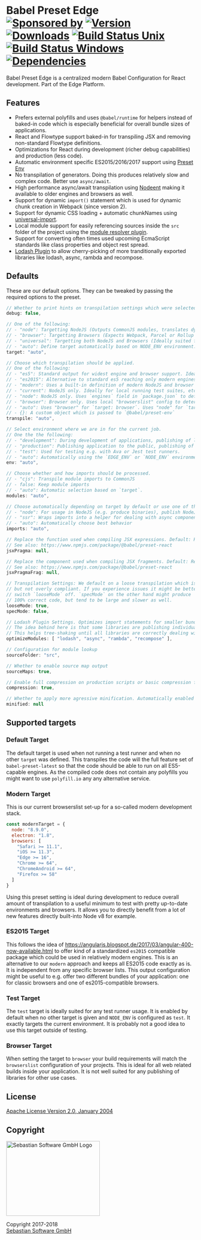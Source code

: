 # Babel Preset Edge<br/>[![Sponsored by][sponsor-img]][sponsor] [![Version][npm-version-img]][npm] [![Downloads][npm-downloads-img]][npm] [![Build Status Unix][travis-img]][travis] [![Build Status Windows][appveyor-img]][appveyor] [![Dependencies][deps-img]][deps]

[sponsor-img]: https://img.shields.io/badge/Sponsored%20by-Sebastian%20Software-692446.svg
[sponsor]: https://www.sebastian-software.de
[deps]: https://david-dm.org/sebastian-software/babel-preset-edge
[deps-img]: https://david-dm.org/sebastian-software/babel-preset-edge.svg
[npm]: https://www.npmjs.com/package/babel-preset-edge
[npm-downloads-img]: https://img.shields.io/npm/dm/babel-preset-edge.svg
[npm-version-img]: https://img.shields.io/npm/v/babel-preset-edge.svg
[travis-img]: https://img.shields.io/travis/sebastian-software/babel-preset-edge/master.svg?branch=master&label=unix%20build
[appveyor-img]: https://img.shields.io/appveyor/ci/swernerx/babel-preset-edge/master.svg?label=windows%20build
[travis]: https://travis-ci.org/sebastian-software/babel-preset-edge
[appveyor]: https://ci.appveyor.com/project/swernerx/babel-preset-edge/branch/master

Babel Preset Edge is a centralized modern Babel Configuration for React development. Part of the Edge Platform.



## Features

- Prefers external polyfills and uses `@babel/runtime` for helpers instead of baked-in code which is especially beneficial for overall bundle sizes of applications.
- React and Flowtype support baked-in for transpiling JSX and removing non-standard Flowtype definitions.
- Optimizations for React during development (richer debug capabilities) and production (less code).
- Automatic environment specific ES2015/2016/2017 support using [Preset Env](https://github.com/babel/babel-preset-env)
- No transpilation of generators. Doing this produces relatively slow and complex code. Better use `async/await`.
- High performance async/await transpilation using [Nodeent](https://github.com/MatAtBread/nodent#performance) making it available to older engines and browsers as well.
- Support for dynamic `import()` statement which is used for dynamic chunk creation in Webpack (since version 2).
- Support for dynamic CSS loading + automatic chunkNames using [universal-import](https://github.com/faceyspacey/babel-plugin-universal-import).
- Local module support for easily referencing sources inside the `src` folder of the project using the [module resolver plugin](https://github.com/tleunen/babel-plugin-module-resolver).
- Support for converting often times used upcoming EcmaScript standards like class properties and object rest spread.
- [Lodash Plugin](https://github.com/lodash/babel-plugin-lodash) to allow cherry-picking of more tranditionally exported libraries like lodash, async, rambda and recompose.

## Defaults

These are our default options. They can be tweaked by passing the required options to the preset.

```js
// Whether to print hints on transpilation settings which were selected.
debug: false,

// One of the following:
// - "node": Targetting NodeJS (Outputs CommonJS modules, translates dynamic imports into require statements, ...)
// - "browser": Targetting Browsers (Expects Webpack, Parcel or Rollup post-processing, keeps dynamic import, ...)
// - "universal": Targetting both NodeJS and Browsers (Ideally suited for libraries published for both NodeJS and browsers via NPM)
// - "auto": Define target automatically based on NODE_ENV environment.
target: "auto",

// Choose which transpilation should be applied.
// One of the following:
// - "es5": Standard output for widest engine and browser support. Ideally suited for publishing to NPM.
// - "es2015": Alternative to standard es5 reaching only modern engines and browsers which support at least all features of es2015. Might be a good alternative for publishing modern libraries to NPM or when using transpilation on all content - even `node_modules` in application code.
// - "modern": Uses a built-in definition of modern NodeJS and browser versions. This is interesting for local development of application as it accelerates features like hot-loading quite a bit.
// - "current": NodeJS only. Ideally for local running test suites, etc. Using the least amount of transpile for making code runnable locally.
// - "node": NodeJS only. Uses `engines` field in `package.json` to define the NodeJS version to target.
// - "browser": Browser only. Uses local "browserslist" config to determine transpilation target. Uses `BROWSERSLIST_ENV` if configured. Otherwise uses `env` passed through preset or via `NODE_ENV`.
// - "auto": Uses "browser" for `target: browser`. Uses "node" for `target: node`. Uses `es5` for `target: universal`.
// - {}: A custom object which is passed to `@babel/preset-env`
transpile: "auto",

// Select environment where we are in for the current job.
// One the the following:
// - "development": During development of applications, publishing of libraries containing debug code
// - "production": Publishing application to the public, publishing of clean non-debug code containing libraries and command line applications.
// - "test": Used for testing e.g. with Ava or Jest test runners.
// - "auto": Automatically using the `EDGE_ENV` or `NODE_ENV` environment variables.
env: "auto",

// Choose whether and how imports should be processed.
// - "cjs": Transpile module imports to CommonJS
// - false: Keep module imports
// - "auto": Automatic selection based on `target`.
modules: "auto",

// Choose automatically depending on target by default or use one of these for full control:
// - "node": For usage in NodeJS (e.g. produce binaries), publish NodeJS-only libraries.
// - "ssr": Wraps imports into a helper for dealing with async components when using Server Side Rendering (SSR).
// - "auto": Automatically choose best behavior
imports: "auto",

// Replace the function used when compiling JSX expressions. Default: React.
// See also: https://www.npmjs.com/package/@babel/preset-react
jsxPragma: null,

// Replace the component used when compiling JSX fragments. Default: React.
// See also: https://www.npmjs.com/package/@babel/preset-react
jsxPragmaFrag: null,

// Transpilation Settings: We default on a loose transpilation which is efficient
// but not overly compliant. If you experience issues it might be better to
// switch `looseMode` off. `specMode` on the other hand might produce
// 100% correct code, but tend to be large and slower as well.
looseMode: true,
specMode: false,

// Lodash Plugin Settings. Optimizes import statements for smaller bundles.
// The idea behind here is that some libraries are publishing individual functions into individual files.
// This helps tree-shaking until all libraries are correctly dealing with side-effect flags and bundlers have better support.
optimizeModules: [ "lodash", "async", "rambda", "recompose" ],

// Configuration for module lookup
sourceFolder: "src",

// Whether to enable source map output
sourceMaps: true,

// Enable full compression on production scripts or basic compression for libraries or during development.
compression: true,

// Whether to apply more agressive minification. Automatically enabled when using `compression: true` and running in production env.
minified: null
```

## Supported targets

### Default Target

The default target is used when not running a test runner and when no other `target` was defined. This transpiles the code will the full feature set of `babel-preset-latest` so that the code should be able to run on all ES5-capable engines. As the compiled code does not contain any polyfills you might want to use `polyfill.io` any any alternative service.


### Modern Target

This is our current browserslist set-up for a so-called modern development stack.

```js
const modernTarget = {
  node: "8.9.0",
  electron: "1.8",
  browsers: [
    "Safari >= 11.1",
    "iOS >= 11.3",
    "Edge >= 16",
    "Chrome >= 64",
    "ChromeAndroid >= 64",
    "Firefox >= 58"
  ]
}
```

Using this preset setting is ideal during development to reduce overall amount of transpilation
to a useful minimum to test with pretty up-to-date environments and browsers. It allows you to
directly benefit from a lot of new features directly built-into Node v8 for example.


### ES2015 Target

This follows the idea of https://angularjs.blogspot.de/2017/03/angular-400-now-available.html to offer
kind of a standardized `es2015` compatible package which could be used in relatively modern engines.
This is an alternative to our `modern` approach and keeps all ES2015 code exactly as is. It is
independent from any specific browser lists. This output configuration might be useful to e.g. offer
two different bundles of your application: one for classic browsers and one of es2015-compatible browsers.


### Test Target

The `test` target is ideally suited for any test runner usage. It is enabled by default when no other
target is given and `NODE_ENV` is configured as `test`. It exactly targets the current environment.
It is probably not a good idea to use this target outside of testing.


### Browser Target

When setting the target to `browser` your build requirements will match the `browserslist` configuration of your projects. This is ideal for all web related builds inside your application. It is not well suited for any publishing of libraries for other use cases.



## License

[Apache License Version 2.0, January 2004](license)

## Copyright

<img src="https://cdn.rawgit.com/sebastian-software/sebastian-software-brand/3d93746f/sebastiansoftware-en.svg" alt="Sebastian Software GmbH Logo" width="250" height="200"/>

Copyright 2017-2018<br/>[Sebastian Software GmbH](http://www.sebastian-software.de)

